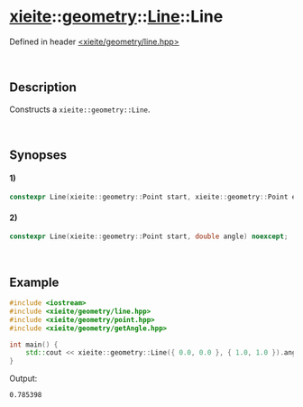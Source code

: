 # [xieite](../../../../../../xieite.md)\:\:[geometry](../../../../../../geometry.md)\:\:[Line](../../../../line.md)\:\:Line
Defined in header [<xieite/geometry/line.hpp>](../../../../../../../include/xieite/geometry/line.hpp)

&nbsp;

## Description
Constructs a `xieite::geometry::Line`.

&nbsp;

## Synopses
#### 1)
```cpp
constexpr Line(xieite::geometry::Point start, xieite::geometry::Point end) noexcept;
```
#### 2)
```cpp
constexpr Line(xieite::geometry::Point start, double angle) noexcept;
```

&nbsp;

## Example
```cpp
#include <iostream>
#include <xieite/geometry/line.hpp>
#include <xieite/geometry/point.hpp>
#include <xieite/geometry/getAngle.hpp>

int main() {
    std::cout << xieite::geometry::Line({ 0.0, 0.0 }, { 1.0, 1.0 }).angle() << '\n';
}
```
Output:
```
0.785398
```
